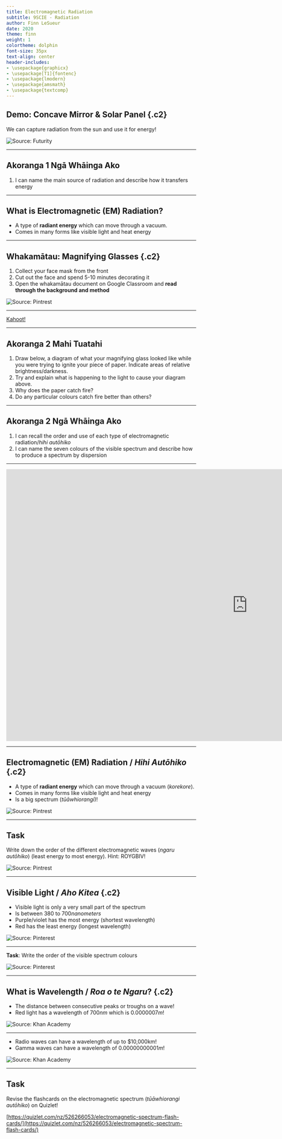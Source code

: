 ```yaml
---
title: Electromagnetic Radiation
subtitle: 9SCIE - Radiation
author: Finn LeSueur
date: 2020
theme: finn
weight: 1
colortheme: dolphin
font-size: 35px
text-align: center
header-includes:
- \usepackage{graphicx}
- \usepackage[T1]{fontenc}
- \usepackage{lmodern}
- \usepackage{amsmath}
- \usepackage{textcomp}
---
```


## Demo: Concave Mirror & Solar Panel {.c2}

We can capture radiation from the sun and use it for energy!

![Source: [Futurity](https://www.futurity.org/polymer-plastic-solar-cells-polystyrene-1801162/)](https://www.futurity.org/wp/wp-content/uploads/2018/07/solar-panels-over-valley_1600.jpg)

---

## Akoranga 1 Ngā Whāinga Ako

1. I can name the main source of radiation and describe how it transfers energy

---

## What is Electromagnetic (EM) Radiation?

- A type of __radiant energy__ which can move through a vacuum.
- Comes in many forms like visible light and heat energy

---

## Whakamātau: Magnifying Glasses {.c2}

1. Collect your face mask from the front
2. Cut out the face and spend 5-10 minutes decorating it
3. Open the whakamātau document on Google Classroom and __read through the background and method__

![Source: [Pintrest](https://www.pinterest.com/pin/345158758919974716/)](https://i.pinimg.com/originals/9a/19/9e/9a199eb6c2b084694f3f0a36b71b9269.jpg)

---

[Kahoot!](https://create.kahoot.it/v2/details/04a154ec-fcd2-4733-8525-4d1784b31d5d)

---

## Akoranga 2 Mahi Tuatahi

1.  Draw below, a diagram of what your magnifying glass looked like while you were trying to ignite your piece of paper. Indicate areas of relative brightness/darkness.
2.  Try and explain what is happening to the light to cause your diagram above.
3.  Why does the paper catch fire?
4.  Do any particular colours catch fire better than others?

---

## Akoranga 2 Ngā Whāinga Ako

1. I can recall the order and use of each type of electromagnetic radiation/_hihi autōhiko_
2. I can name the seven colours of the visible spectrum and describe how to produce a spectrum by dispersion

---

<iframe width="1280" height="722" src="https://www.youtube.com/embed/lwfJPc-rSXw" frameborder="0" allow="accelerometer; autoplay; clipboard-write; encrypted-media; gyroscope; picture-in-picture" allowfullscreen></iframe>

---

## Electromagnetic (EM) Radiation / _Hihi Autōhiko_ {.c2}

- A type of __radiant energy__ which can move through a vacuum (_korekore_).
- Comes in many forms like visible light and heat energy
- Is a big spectrum (_tūāwhiorangi_)!

![Source: [Pintrest](https://www.pinterest.com/pin/345158758919974716/)](https://i.pinimg.com/originals/9a/19/9e/9a199eb6c2b084694f3f0a36b71b9269.jpg)

---

## Task

Write down the order of the different electromagnetic waves (_ngaru autōhiko_) (least energy to most energy). Hint: ROYGBIV!

![Source: [Pintrest](https://www.pinterest.com/pin/345158758919974716/)](https://i.pinimg.com/originals/9a/19/9e/9a199eb6c2b084694f3f0a36b71b9269.jpg)

---

## Visible Light / _Aho Kitea_ {.c2}

- Visible light is only a very small part of the spectrum
- Is between $380$ to $700 nanometers$
- Purple/violet has the most energy (shortest wavelength)
- Red has the least energy (longest wavelength)

![Source: [Pinterest](https://www.pinterest.nz/pin/418905202833693750/)](https://i.pinimg.com/600x315/29/c4/ba/29c4bafe1aa1c27cae3fab27ba0163c5.jpg)

---

__Task__: Write the order of the visible spectrum colours

![Source: [Pinterest](https://www.pinterest.nz/pin/418905202833693750/)](https://i.pinimg.com/600x315/29/c4/ba/29c4bafe1aa1c27cae3fab27ba0163c5.jpg)

---

## What is Wavelength / _Roa o te Ngaru_? {.c2}

- The distance between consecutive peaks or troughs on a wave!
- Red light has a wavelength of $700nm$ which is $0.0000007m$!

![Source: [Khan Academy](https://www.khanacademy.org/science/high-school-physics/waves-and-sound/wave-characteristics/a/wave-characteristics-review-ap-physics-1)](https://cdn.kastatic.org/ka-perseus-images/bdee68f794185f6348574d22bc68fc0fcfa6bb7c.png)


---

- Radio waves can have a wavelength of up to $10,000km!
- Gamma waves can have a wavelength of $0.00000000001m$!

![Source: [Khan Academy](https://www.khanacademy.org/science/high-school-physics/waves-and-sound/wave-characteristics/a/wave-characteristics-review-ap-physics-1)](https://cdn.kastatic.org/ka-perseus-images/bdee68f794185f6348574d22bc68fc0fcfa6bb7c.png)

---

## Task

Revise the flashcards on the electromagnetic spectrum (_tūāwhiorangi autōhiko_) on Quizlet!

[https://quizlet.com/nz/526266053/electromagnetic-spectrum-flash-cards/](https://quizlet.com/nz/526266053/electromagnetic-spectrum-flash-cards/)